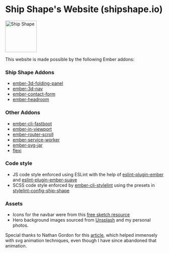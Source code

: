 # Ship Shape's Website (shipshape.io)
<a href="https://shipshape.io/"><img src="http://i.imgur.com/bU4ABmk.png" alt="Ship Shape" width="100" height="100"/></a>

This website is made possible by the following Ember addons:

### Ship Shape Addons

- [ember-3d-folding-panel](https://github.com/shipshapecode/ember-3d-folding-panel)
- [ember-3d-nav](https://github.com/shipshapecode/ember-3d-nav)
- [ember-contact-form](https://github.com/shipshapecode/ember-contact-form)
- [ember-headroom](https://github.com/shipshapecode/ember-headroom)

### Other Addons

- [ember-cli-fastboot](https://github.com/ember-fastboot/ember-cli-fastboot)
- [ember-in-viewport](https://github.com/DockYard/ember-in-viewport)
- [ember-router-scroll](https://github.com/dollarshaveclub/ember-router-scroll)
- [ember-service-worker](https://github.com/DockYard/ember-service-worker)
- [ember-svg-jar](https://github.com/ivanvotti/ember-svg-jar)
- [flexi](https://github.com/runspired/flexi)

### Code style
- JS code style enforced using ESLint with the help of [eslint-plugin-ember](https://github.com/ember-cli/eslint-plugin-ember) and [eslint-plugin-ember-suave](https://github.com/DockYard/eslint-plugin-ember-suave)
- SCSS code style enforced by [ember-cli-stylelint](https://github.com/billybonks/ember-cli-stylelint) using the presets in [stylelint-config-ship-shape](https://github.com/shipshapecode/stylelint-config-ship-shape)

### Assets
- Icons for the navbar were from this [free sketch resource](https://www.sketchappsources.com/free-source/1292-smashicons-200-webby-icons-sketch-freebie-resource.html)
- Hero background images sourced from [Unsplash](https://unsplash.com/) and my personal photos.


Special thanks to Nathan Gordon for this [article](https://medium.com/@gordonnl/stylised-line-animations-ded23320ffe5#.ow4kgdbks), which helped immensely with svg animation techniques, even though I have since abandoned that animation.
